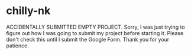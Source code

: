 # chilly-nk

ACCIDENTALLY SUBMITTED EMPTY PROJECT. Sorry, I was just trying to figure out how I was going to submit my project before starting it. Please don't check this until I submit the Google Form. Thank you for your patience.